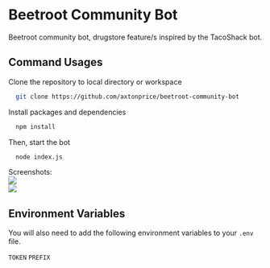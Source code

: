 
# Beetroot Community Bot

Beetroot community bot, drugstore feature/s inspired by the TacoShack bot.
## Command Usages

Clone the repository to local directory or workspace
```bash
  git clone https://github.com/axtonprice/beetroot-community-bot
```
Install packages and dependencies
```bash
  npm install
```
Then, start the bot
```bash
  node index.js
```

Screenshots:
<br>
<img src="https://cdn.discordapp.com/attachments/954596313197080586/955207873720373329/0LS1XVnsd1.png"><br>
<img src="https://cdn.discordapp.com/attachments/954596313197080586/955207920126132234/3KT16m8lIF.png">


## Environment Variables

You will also need to add the following environment variables to your `.env` file.

`TOKEN`
`PREFIX`
